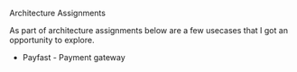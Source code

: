 Architecture Assignments


As part of architecture assignments below are a few usecases that I got an opportunity to explore.


- Payfast - Payment gateway